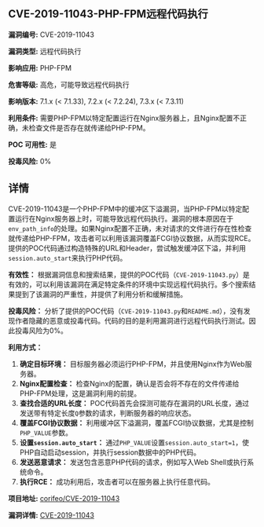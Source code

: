 ## CVE-2019-11043-PHP-FPM远程代码执行

**漏洞编号:** CVE-2019-11043

**漏洞类型:** 远程代码执行

**影响应用:** PHP-FPM

**危害等级:** 高危，可能导致远程代码执行

**影响版本:** 7.1.x (< 7.1.33), 7.2.x (< 7.2.24), 7.3.x (< 7.3.11)

**利用条件:** 需要PHP-FPM以特定配置运行在Nginx服务器上，且Nginx配置不正确，未检查文件是否存在就传递给PHP-FPM。

**POC 可用性:** 是

**投毒风险:** 0%

## 详情

CVE-2019-11043是一个PHP-FPM中的缓冲区下溢漏洞，当PHP-FPM以特定配置运行在Nginx服务器上时，可能导致远程代码执行。漏洞的根本原因在于`env_path_info`的处理。如果Nginx配置不正确，未对请求的文件进行存在性检查就传递给PHP-FPM，攻击者可以利用该漏洞覆盖FCGI协议数据，从而实现RCE。提供的POC代码通过构造特殊的URL和Header，尝试触发缓冲区下溢，并利用`session.auto_start`来执行PHP代码。 

**有效性：** 根据漏洞信息和搜索结果，提供的POC代码（`CVE-2019-11043.py`）是有效的，可以利用该漏洞在满足特定条件的环境中实现远程代码执行。多个搜索结果提到了该漏洞的严重性，并提供了利用分析和缓解措施。

**投毒风险：** 分析了提供的POC代码（`CVE-2019-11043.py`和`README.md`），没有发现作者隐藏的恶意或投毒代码。代码的目的是利用漏洞进行远程代码执行测试。因此投毒风险为0%。

**利用方式：**

1.  **确定目标环境：** 目标服务器必须运行PHP-FPM，并且使用Nginx作为Web服务器。
2.  **Nginx配置检查：** 检查Nginx的配置，确认是否会将不存在的文件传递给PHP-FPM处理，这是漏洞利用的前提。
3.  **查找合适的URL长度：** POC代码首先会探测可能存在漏洞的URL长度，通过发送带有特定长度`Q`参数的请求，判断服务器的响应状态。
4.  **覆盖FCGI协议数据：**  利用缓冲区下溢漏洞，覆盖FCGI协议数据，尤其是控制`PHP_VALUE`参数。
5.  **设置`session.auto_start`：** 通过`PHP_VALUE`设置`session.auto_start=1`，使PHP自动启动session，并执行session数据中的PHP代码。
6.  **发送恶意请求：** 发送包含恶意PHP代码的请求，例如写入Web Shell或执行系统命令。
7.  **执行RCE：**  成功利用后，攻击者可以在服务器上执行任意代码。

**项目地址:** [corifeo/CVE-2019-11043](https://github.com/corifeo/CVE-2019-11043)

**漏洞详情:** [CVE-2019-11043](https://nvd.nist.gov/vuln/detail/CVE-2019-11043)